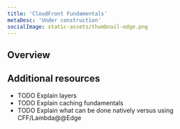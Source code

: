 ```yaml
---
title: 'CloudFront Fundamentals'
metaDesc: 'Under construction'
socialImage: static-assets/thumbnail-edge.png
---
```

## Overview

## Additional resources
* TODO Explain layers
* TODO Explain caching fundamentals
* TODO Explain what can be done natively versus using CFF/Lambda@@Edge
